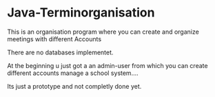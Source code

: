 # Java-Terminorganisation

This is an organisation program where you can create and organize meetings with different Accounts


There are no databases implementet.


At the beginning u just got a an admin-user from which you can create different accounts manage a school system....


Its just a prototype and not completly done yet.
